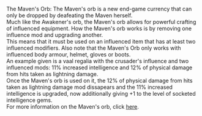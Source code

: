 The Maven's Orb:
The Maven's orb is a new end-game currency that can only be dropped by deafeating the Maven herself. <br>
Much like the Awakener's orb, the Maven's orb allows for powerful crafting of influenced equipment.
How the Maven's orb works is by removing one influence mod and upgrading another. <br> 
This means that it must be used on an influenced item that has at least two influenced modifiers. Also note that the Maven's Orb only works with influenced body armour, helmet, gloves or boots. <br>
An example given is a vaal regalia with the crusader's influence and two influenced mods: 11% increased intelligence and 12% of physical damage from hits taken as lightning damage. <br>
Once the Maven's orb is used on it, the 12% of physical damage from hits taken as lightning damage mod dissapears and the 11% increased intelligence is upgraded, now additionally giving +1 to the level of socketed intelligence gems. <br>
For more information on the Maven's orb, click [here](<http://www.vhpg.com/maven-s-orb/>).